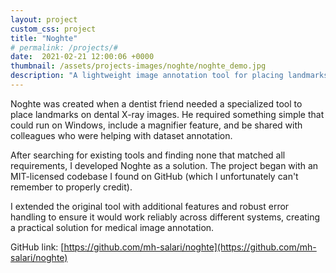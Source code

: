 ```yaml
---
layout: project
custom_css: project
title: "Noghte"
# permalink: /projects/#
date:  2021-02-21 12:00:06 +0000
thumbnail: /assets/projects-images/noghte/noghte_demo.jpg
description: "A lightweight image annotation tool for placing landmarks on medical images."
---
```


Noghte was created when a dentist friend needed a specialized tool to place landmarks on dental X-ray images. He required something simple that could run on Windows, include a magnifier feature, and be shared with colleagues who were helping with dataset annotation.

After searching for existing tools and finding none that matched all requirements, I developed Noghte as a solution. The project began with an MIT-licensed codebase I found on GitHub (which I unfortunately can't remember to properly credit).

I extended the original tool with additional features and robust error handling to ensure it would work reliably across different systems, creating a practical solution for medical image annotation.


GitHub link: [https://github.com/mh-salari/noghte](https://github.com/mh-salari/noghte)
